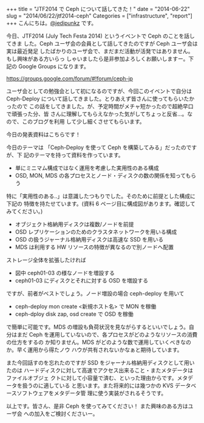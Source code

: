 +++
title = "JTF2014 で Ceph について話してきた！"
date = "2014-06-22"
slug = "2014/06/22/jtf2014-ceph"
Categories = ["infrastructure", "report"]
+++
こんにちは。<a href="https://twitter.com/jedipunkz">@jedipunkz</a> です。

今日、JTF2014 (July Tech Festa 2014) というイベントで Ceph のことを話してきま
した。Ceph ユーザ会の会員として話してきたのですが Ceph ユーザ会は実は最近発足
したばかりのユーザ会で、まだまだ活動が活発ではありません。もし興味がある方いらっ
しゃいましたら是非参加よろしくお願いしますー。下記の Google Groups になります。

<https://groups.google.com/forum/#!forum/ceph-jp>

ユーザ会としての勉強会として初になるのですが、今回このイベントで自分は
Ceph-Deploy について話してきました。とりあえず皆さんに使ってもらいたかったので
この話をしてきました。が、予定時間がメチャ短かったので超絶早口で頑張った分、皆
さんに理解してもらえなかった気がしてちょっと反省...。なので、このブログを利用
して少し細くさせてもらいます。

今日の発表資料はこちらです！

<script async class="speakerdeck-embed"
data-id="592a0b90ceb30131a5d25ae3f95c3a1a" data-ratio="1.33333333333333" src="//speakerdeck.com/assets/embed.js"></script>

今日のテーマは 「Ceph-Deploy を使って Ceph を構築してみる」だったのですが、下
記のテーマを持って資料を作っています。

* 単にミニマム構成ではなく運用を考慮した実用性のある構成
* OSD, MON, MDS の各プロセスとノード・ディスクの数の関係を知ってもらう

特に「実用性のある..」は意識したつもりでした。そのために前提とした構成に下記の
特徴を持たせています。(資料 6 ページ目に構成図があります。確認してみてください。)

* オブジェクト格納用ディスクは複数/ノードを前提
* OSD レプリケーションのためのクラスタネットワークを用いる構成
* OSD の扱うジャーナル格納用ディスクは高速な SSD を用いる
* MDS は利用する HW リソースの特徴が異なるので別ノードへ配置

ストレージ全体を拡張したければ

* 図中 ceph01-03 の様なノードを増設する
* ceph01-03 にディスクとそれに対する OSD を増設する

ですが、前者がベストでしょう。ノード増設の場合 ceph-deploy を用いて

* ceph-deploy mon create <新規ホスト名> で MON を稼働
* ceph-dploy disk zap, osd create で OSD を稼働

で簡単に可能です。MDS の増設も負荷状況を見ながらするといいでしょう。自分はまだ
Ceph を運用していないので、各プロセスがどのようなリソースの消費の仕方をするの
か知りません。MDS がどのような数で運用していくべきなのか。早く運用から得たノウ
ハウが共有されないかなぁと期待しています。

また今回話すのを忘れたのですが SSD をジャーナル格納用ディスクとして用いたのは
ハードディスクに対して高速でアクセス出来ること・またメタデータはファイルオブジェ
クトに対して小容量で済む、といった理由からです。メタデータを扱うのに適している
と思います。また将来的には幾つかの KVS データベースソフトウェアをメタデータ管
理に使う実装がされるそうです。

以上です。皆さん、是非 Ceph を使ってみてください！ また興味のある方はユーザ会
への加入をご検討くださいー。
